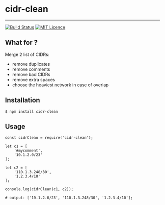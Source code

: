 # cidr-clean
-----------
[![Build Status](https://travis-ci.org/eviltik/cidr-clean.svg?branch=master)](https://travis-ci.org/franck34/sockmq)
[![MIT Licence](https://badges.frapsoft.com/os/mit/mit.svg?v=103)](https://opensource.org/licenses/mit-license.php)

What for ?
----------

Merge 2 list of CIDRs:
* remove duplicates
* remove comments
* remove bad CIDRs
* remove extra spaces
* choose the heaviest network in case of overlap


Installation
------------
```
$ npm install cidr-clean
```


Usage
-----
```
const cidrClean = require('cidr-clean');

let c1 = [
    '#mycomment',
    '10.1.2.0/23'
];

let c2 = [
    '110.1.3.248/30',
    '1.2.3.4/10'
];

console.log(cidrClean(c1, c2));

# output: ['10.1.2.0/23', '110.1.3.248/30', '1.2.3.4/10'];

```

